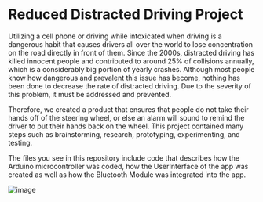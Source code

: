 # Reduced Distracted Driving Project
Utilizing a cell phone or driving while intoxicated when driving is a dangerous habit that causes drivers all over the world
to lose concentration on the road directly in front of them. Since the 2000s, distracted driving has killed innocent people
and contributed to around 25% of collisions annually, which is a considerably big portion of yearly crashes. Although most
people know how dangerous and prevalent this issue has become, nothing has been done to decrease the rate of
distracted driving. Due to the severity of this problem, it must be addressed and prevented.

Therefore, we created a product that ensures that people do not take their hands off of the steering wheel, or else an alarm 
will sound to remind the driver to put their hands back on the wheel. This project contained many steps such as brainstorming,
research, prototyping, experimenting, and testing.

The files you see in this repository include code that describes how the Arduino microcontroller was coded, how the UserInterface 
of the app was created as well as how the Bluetooth Module was integrated into the app.



![image](https://github.com/Jai-Mahajan/Reducing_Distracted_Driving/assets/144373309/978c62a4-94cc-4321-9b70-637be8db6105)
